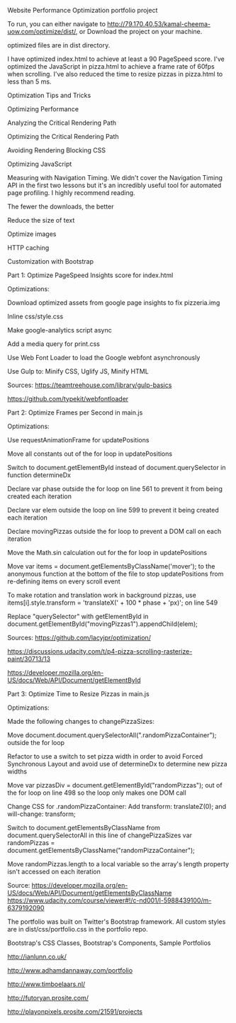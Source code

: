 Website Performance Optimization portfolio project

To run, you can either navigate to http://79.170.40.53/kamal-cheema-uow.com/optimize/dist/, or Download the project on your machine.

optimized files are in dist directory.

I have optimized index.html to achieve at least a 90 PageSpeed score. I've optimized the JavaScript in pizza.html to achieve a frame rate of 60fps when scrolling. I've also reduced the time to resize pizzas in pizza.html to less than 5 ms.

Optimization Tips and Tricks

Optimizing Performance

Analyzing the Critical Rendering Path

Optimizing the Critical Rendering Path

Avoiding Rendering Blocking CSS

Optimizing JavaScript

Measuring with Navigation Timing. We didn't cover the Navigation Timing API in the first two lessons but it's an incredibly useful tool for automated page profiling. I highly recommend reading.

The fewer the downloads, the better

Reduce the size of text

Optimize images

HTTP caching

Customization with Bootstrap



Part 1: Optimize PageSpeed Insights score for index.html

Optimizations:

Download optimized assets from google page insights to fix pizzeria.img

Inline css/style.css

Make google-analytics script async

Add a media query for print.css

Use Web Font Loader to load the Google webfont asynchronously

Use Gulp to:
Minify CSS,
Uglify JS,
Minify HTML

Sources: https://teamtreehouse.com/library/gulp-basics

https://github.com/typekit/webfontloader

Part 2: Optimize Frames per Second in main.js

Optimizations:

Use requestAnimationFrame for updatePositions

Move all constants out of the for loop in updatePositions

Switch to document.getElementById instead of document.querySelector in function determineDx

Declare var phase outside the for loop on line 561 to prevent it from being created each iteration

Declare var elem outside the loop on line 599 to prevent it being created each iteration

Declare movingPizzas outside the for loop to prevent a DOM call on each iteration

Move the Math.sin calculation out for the for loop in updatePositions

Move var items = document.getElementsByClassName('mover'); to the anonymous function at the bottom of the file to stop updatePositions from re-defining items on every scroll event

To make rotation and translation work in background pizzas, use
     items[i].style.transform = 'translateX(' + 100 * phase + 'px)'; on line 549

Replace "querySelector" with getElementById in document.getElementById("movingPizzas1").appendChild(elem);

Sources: https://github.com/lacyjpr/optimization/

https://discussions.udacity.com/t/p4-pizza-scrolling-rasterize-paint/30713/13

https://developer.mozilla.org/en-US/docs/Web/API/Document/getElementById

Part 3: Optimize Time to Resize Pizzas in main.js

Optimizations:

Made the following changes to changePizzaSizes:

Move document.document.querySelectorAll(".randomPizzaContainer"); outside the for loop

Refactor to use a switch to set pizza width in order to avoid Forced Synchronous Layout and avoid use of determineDx to determine new pizza widths

Move var pizzasDiv = document.getElementById("randomPizzas"); out of the for loop on line 498 so the loop only makes one DOM call

Change CSS for .randomPizzaContainer: Add transform: translateZ(0); and will-change: transform;

Switch to document.getElementsByClassName from document.querySelectorAll in this line of changePizzaSizes var randomPizzas = document.getElementsByClassName("randomPizzaContainer");

Move randomPizzas.length to a local variable so the array's length property isn't accessed on each iteration

Source: https://developer.mozilla.org/en-US/docs/Web/API/Document/getElementsByClassName https://www.udacity.com/course/viewer#!/c-nd001/l-5988439100/m-6379192090

The portfolio was built on Twitter's Bootstrap framework. All custom styles are in dist/css/portfolio.css in the portfolio repo.

Bootstrap's CSS Classes,
Bootstrap's Components,
Sample Portfolios




http://ianlunn.co.uk/

http://www.adhamdannaway.com/portfolio

http://www.timboelaars.nl/

http://futoryan.prosite.com/

http://playonpixels.prosite.com/21591/projects
